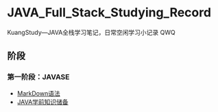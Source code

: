 # JAVA_Full_Stack_Studying_Record
KuangStudy—JAVA全栈学习笔记，日常空闲学习小记录  QWQ
## 阶段
### 第一阶段：JAVASE
- [MarkDown语法](https://github.com/zs670980918/JAVA_Full_Stack_Studying_Record/blob/main/STEP1-JAVASE/MarkDown%E8%AF%AD%E6%B3%95.md)
- [JAVA学前知识储备](https://github.com/zs670980918/JAVA_Full_Stack_Studying_Record/blob/main/STEP1-JAVASE/JAVA%E5%AD%A6%E5%89%8D%E7%9F%A5%E8%AF%86%E5%82%A8%E5%A4%87.md)